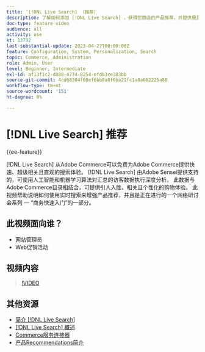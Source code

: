 ```yaml
---
title: ’[!DNL Live Search] （推荐）
description: 了解如何添加 [!DNL Live Search] ，获得您商店的产品推荐，并提供极具吸引力、相关且个性化的购物体验。
doc-type: feature video
audience: all
activity: use
kt: 13792
last-substantial-update: 2023-04-27T00:00:00Z
feature: Configuration, System, Personalization, Search
topic: Commerce, Administration
role: Admin, User
level: Beginner, Intermediate
exl-id: af13f1c2-d888-4774-8254-efdb3ce383bb
source-git-commit: 4cd68304f60ef6bb0a8f6ba21fc1a8a662225a88
workflow-type: tm+mt
source-wordcount: '151'
ht-degree: 0%

---
```


# [!DNL Live Search] 推荐

{{ee-feature}}

[!DNL Live Search] 从Adobe Commerce可以免费为Adobe Commerce提供快速、超级相关且直观的搜索体验。 [!DNL Live Search] 由Adobe Sensei提供支持的，可使用人工智能和机器学习算法对汇总的访客数据执行深度分析。 此数据与Adobe Commerce目录相结合，可提供引人入胜、相关且个性化的购物体验。 此视频帮助说明如何使用实时搜索来增强产品推荐，并且是正在进行的一个网络研讨会系列 — “商务快速入门”的一部分。

## 此视频面向谁？

- 网站管理员
- Web促销活动

## 视频内容

>[!VIDEO](https://video.tv.adobe.com/v/3412586?quality=12&learn=on)


## 其他资源

- [简介 [!DNL Live Search]](https://experienceleague.adobe.com/docs/commerce-learn/tutorials/marketing/live-search.html)
- [[!DNL Live Search] 概述](https://experienceleague.adobe.com/docs/commerce-merchant-services/live-search/overview.html)
- [Commerce服务连接器](https://experienceleague.adobe.com/docs/commerce-merchant-services/user-guides/integration-services/saas.html)
- [产品Recommendations简介](https://experienceleague.adobe.com/docs/commerce-merchant-services/product-recommendations/overview.html)
